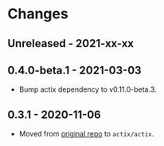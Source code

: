 # Changes

## Unreleased - 2021-xx-xx


## 0.4.0-beta.1 - 2021-03-03
* Bump actix dependency to v0.11.0-beta.3.


## 0.3.1 - 2020-11-06
* Moved from [original repo](https://github.com/chris-ricketts/actix-broker) to `actix/actix`.
